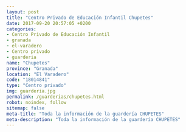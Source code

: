 ```yaml
---
layout: post
title: "Centro Privado de Educación Infantil Chupetes"
date: 2017-09-20 20:57:05 +0200
categories:
- Centro Privado de Educación Infantil
- granada
- el-varadero
- Centro privado
- guarderia
name: "Chupetes"
province: "Granada"
location: "El Varadero"
code: "18014841"
type: "Centro privado"
img: guarderia.jpg
permalink: /guarderias/chupetes.html
robot: noindex, follow
sitemap: false
meta-title: "Toda la información de la guardería CHUPETES"
meta-description: "Toda la información de la guardería CHUPETES"
---
```

